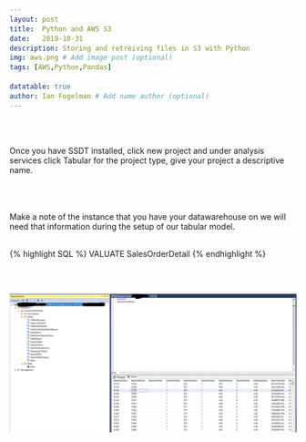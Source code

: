 ```yaml
---
layout: post
title:  Python and AWS S3
date:   2019-10-31
description: Storing and retreiving files in S3 with Python
img: aws.png # Add image post (optional)
tags: [AWS,Python,Pandas]

datatable: true
author: Ian Fogelman # Add name author (optional)
---
```

<meta property="og:title" content="How to get started creating a SSAS tabular model + deployment">
<meta property="og:description" content="A blog by Ian Fogelman.">
<meta property="og:image" content="https://repository-images.githubusercontent.com/190807493/a3610e80-bed1-11e9-87ac-2a4f0aa3b2ee">
<meta property="og:url" content="https://repository-images.githubusercontent.com/190807493/a3610e80-bed1-11e9-87ac-2a4f0aa3b2ee">

<br>
<br>

Once you have SSDT installed, click new project and under analysis services click Tabular for the project type, give your project a descriptive name.
<br>
<br>

<br>
<br>
Make a note of the instance that you have your datawarehouse on we will need that information during the setup of our tabular model.
<br>
<br>

{% highlight SQL %}
VALUATE
SalesOrderDetail
{% endhighlight %}

<br>
<br>

![Features](/assets/img/SSASI010.png)

